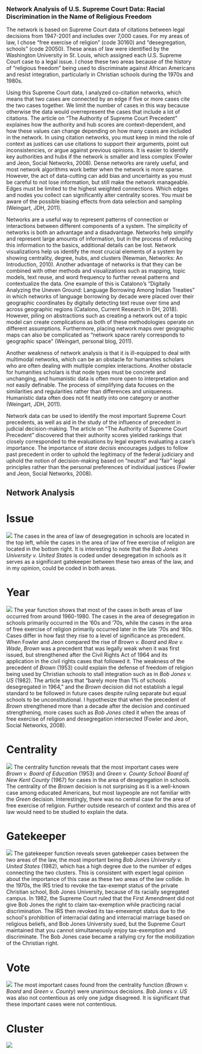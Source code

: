 ### Network Analysis of U.S. Supreme Court Data: Racial Discrimination in the Name of Religious Freedom

The network is based on Supreme Court data of citations between legal decisions from 1947-2001 and includes over 7,000 cases. For my areas of law, I chose “free exercise of religion” (code 30160) and “desegregation, schools” (code 20050). These areas of law were identified by the Washington University in St. Louis, which assigned each U.S. Supreme Court case to a legal issue. I chose these two areas because of the history of “religious freedom” being used to discriminate against African Americans and resist integration, particularly in Christian schools during the 1970s and 1980s. 

Using this Supreme Court data, I analyzed co-citation networks, which means that two cases are connected by an edge if five or more cases cite the two cases together. We limit the number of cases in this way because otherwise the data would overrepresent the cases that include a lot of citations. The article on “The Authority of Supreme Court Precedent” explaines how the authority and hub scores are context-dependent, and how these values can change depending on how many cases are included in the network. In using citation networks, you must keep in mind the role of context as justices can use citations to support their arguments, point out inconsistencies, or argue against previous opinions. It is easier to identify key authorities and hubs if the network is smaller and less complex (Fowler and Jeon, Social Networks, 2008). Dense networks are rarely useful, and most network algorithms work better when the network is more sparse. However, the act of data-cutting can add bias and uncertainty as you must be careful to not lose information, but still make the network manageable. Edges must be limited to the highest weighted connections. Which edges and nodes you collect can significantly alter centrality scores. You must be aware of the possible biasing effects from data selection and sampling (Weingart, JDH, 2011). 

Networks are a useful way to represent patterns of connection or interactions between different components of a system. The simplicity of networks is both an advantage and a disadvantage. Networks help simplify and represent large amounts of information, but in the process of reducing this information to the basics, additional details can be lost. Network visualizations help us identify the most crucial elements of a system by showing centrality, degree, hubs, and clusters (Newman, Networks: An Introduction, 2010). Another advantage of networks is that they can be combined with other methods and visualizations such as mapping, topic models, text reuse, and word frequency to further reveal patterns and contextualize the data. One example of this is Catalono’s “Digitally Analyzing the Uneven Ground: Language Borrowing Among Indian Treaties” in which networks of language borrowing by decade were placed over their geographic coordinates by digitally detecting text reuse over time and across geographic regions (Catalono, Current Research in DH, 2018). However, piling on abstractions such as creating a network out of a topic model can create complications as both of these methodologies operate on different assumptions. Furthermore, placing network maps over geographic maps can also be complicated as “network space rarely corresponds to geographic space” (Weingart, personal blog, 2011). 

Another weakness of network analysis is that it is ill-equipped to deal with multimodal networks, which can be an obstacle for humanities scholars who are often dealing with multiple complex interactions. Another obstacle for humanities scholars is that node types must be concrete and unchanging, and humanistic data is often more open to interpretation and not easily definable. The process of simplifying data focuses on the similarities and regularities rather than differences and uniqueness. Humanistic data often does not fit neatly into one category or another (Weingart, JDH, 2011).

Network data can be used to identify the most important Supreme Court precedents, as well as aid in the study of the influence of precedent in judicial decision-making. The article on “The Authority of Supreme Court Precedent” discovered that their authority scores yielded rankings that closely corresponded to the evaluations by legal experts evaluating a case’s importance. The importance of *stare decisis* encourages judges to follow past precedent in order to uphold the legitimacy of the federal judiciary and uphold the notion of decision-making based on “neutral” and “fair” legal principles rather than the personal preferences of individual justices (Fowler and Jeon, Social Networks, 2008).  

## Network Analysis 

# Issue
![](https://github.com/introdh/intro-dh2018-kristi-m/blob/master/images/plot_issue.png)
The cases in the area of law of desegregation in schools are located in the top left, while the cases in the area of law of free exercise of religion are located in the bottom right. It is interesting to note that the *Bob Jones University v. United States* is coded under desegregation in schools as it serves as a significant gatekeeper between these two areas of the law, and in my opinion, could be coded in both areas.

# Year
![](https://github.com/introdh/intro-dh2018-kristi-m/blob/master/images/plot_year.png)
The year function shows that most of the cases in both areas of law occurred from around 1960-1980. The cases in the area of desegregation in schools primarily occurred in the ’60s and ‘70s, while the cases in the area of free exercise of religion primarily occurred later in the late ‘70s and ‘80s. Cases differ in how fast they rise to a level of significance as precedent. When Fowler and Jeon compared the rise of *Brown v. Board* and *Roe v. Wade*, *Brown* was a precedent that was legally weak when it was first issued, but strengthened after the Civil Rights Act of 1964 and its application in the civil rights cases that followed it. The weakness of the precedent of *Brown* (1953) could explain the defense of freedom of religion being used by Christian schools to stall integration such as in *Bob Jones v. US* (1982). The article says that “barely more than 1% of schools desegregated in 1964,” and the *Brown* decision did not establish a legal standard to be followed in future cases despite ruling separate but equal schools to be unconstitutional. I hypothesize that when the precedent of *Brown* strengthened more than a decade after the decision and continued strengthening, more cases such as *Bob Jones* cited it when the areas of free exercise of religion and desegregation intersected (Fowler and Jeon, Social Networks, 2008). 

# Centrality
![](https://github.com/introdh/intro-dh2018-kristi-m/blob/master/images/plot_centrality.png)
The centrality function reveals that the most important cases were *Brown v. Board of Education* (1953) and *Green v. County School Board of New Kent County* (1967) for cases in the area of desegregation in schools. The centrality of the *Brown* decision is not surprising as it is a well-known case among educated Americans, but most laypeople are not familiar with the *Green* decision. Interestingly, there was no central case for the area of free exercise of religion. Further outside research of context and this area of law would need to be studied to explain the data.

# Gatekeeper
![](https://github.com/introdh/intro-dh2018-kristi-m/blob/master/images/plot_gatekeeper.png)
The gatekeeper function reveals seven gatekeeper cases between the two areas of the law, the most important being *Bob Jones University v. United States* (1982), which has a high degree due to the number of edges connecting the two clusters. This is consistent with expert legal opinion about the importance of this case as these two areas of the law collide. In the 1970s, the IRS tried to revoke the tax-exempt status of the private Christian school, Bob Jones University, because of its racially segregated campus. In 1982, the Supreme Court ruled that the First Amendment did not give Bob Jones the right to claim tax-exemption while practicing racial discrimination. The IRS then revoked its tax-emexempt status due to the school's prohibition of interracial dating and interracial marriage based on religious beliefs, and Bob Jones University sued, but the Supreme Court maintained that you cannot simultaneously enjoy tax-exemption and discriminate. The Bob Jones case became a rallying cry for the mobilization of the Christian right. 

# Vote
![](https://github.com/introdh/intro-dh2018-kristi-m/blob/master/images/plot_vote.png)
The most important cases found from the centrality function (*Brown v. Board* and *Green v. County*) were unanimous decisions. *Bob Jones v. US* was also not contentious as only one judge disagreed. It is significant that these important cases were not contentious. 

# Cluster
![](https://github.com/introdh/intro-dh2018-kristi-m/blob/master/images/plot_cluster.png)
